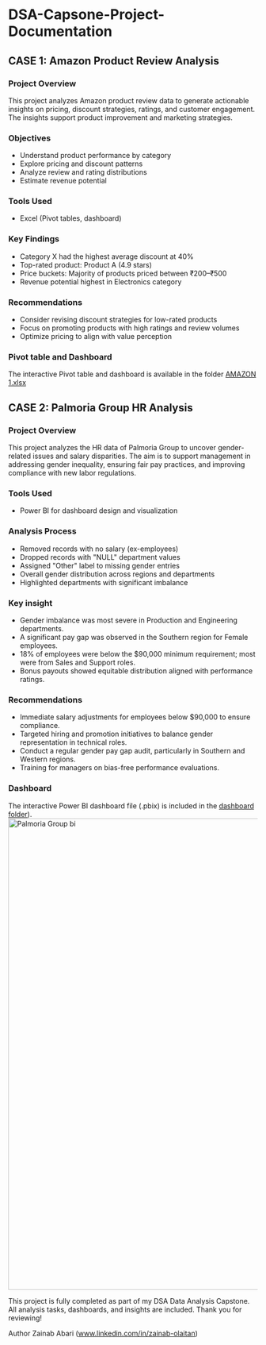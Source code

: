 # DSA-Capsone-Project-Documentation


## CASE 1: Amazon Product Review Analysis

### Project Overview
This project analyzes Amazon product review data to generate actionable insights on pricing, discount strategies, ratings, and customer engagement. The insights support product improvement and marketing strategies.

### Objectives
- Understand product performance by category
- Explore pricing and discount patterns
- Analyze review and rating distributions
- Estimate revenue potential

### Tools Used
- Excel (Pivot tables, dashboard)

### Key Findings
- Category X had the highest average discount at 40%
- Top-rated product: Product A (4.9 stars)
- Price buckets: Majority of products priced between ₹200–₹500
- Revenue potential highest in Electronics category

### Recommendations
- Consider revising discount strategies for low-rated products
- Focus on promoting products with high ratings and review volumes
- Optimize pricing to align with value perception

### Pivot table and Dashboard
The interactive Pivot table and dashboard  is available in the folder [AMAZON 1.xlsx](https://github.com/user-attachments/files/21081801/AMAZON.1.xlsx)

## CASE 2: Palmoria Group HR Analysis

### Project Overview
This project analyzes the HR data of Palmoria Group to uncover gender-related issues and salary disparities. The aim is to support management in addressing gender inequality, ensuring fair pay practices, and improving compliance with new labor regulations.

### Tools Used
- Power BI for dashboard design and visualization

### Analysis Process
- Removed records with no salary (ex-employees)
- Dropped records with "NULL" department values
- Assigned "Other" label to missing gender entries
- Overall gender distribution across regions and departments
- Highlighted departments with significant imbalance

### Key insight
- Gender imbalance was most severe in Production and Engineering departments.
- A significant pay gap was observed in the Southern region for Female employees.
- 18% of employees were below the $90,000 minimum requirement; most were from Sales and Support roles.
- Bonus payouts showed equitable distribution aligned with performance ratings.

### Recommendations
- Immediate salary adjustments for employees below $90,000 to ensure compliance.
- Targeted hiring and promotion initiatives to balance gender representation in technical roles.
- Conduct a regular gender pay gap audit, particularly in Southern and Western regions.
- Training for managers on bias-free performance evaluations.

### Dashboard
The interactive Power BI dashboard file (.pbix) is included in the [dashboard folder](https://drive.google.com/file/d/1fhSab0Sm0yy2U0yl0KjbTwzaHTJeQiYV/view?usp=sharing)). <img width="950" alt="Palmoria Group bi" src="https://github.com/user-attachments/assets/63e7effb-c81c-49bb-b89f-6251f18c70b2" />


This project is fully completed as part of my DSA Data Analysis Capstone. All analysis tasks, dashboards, and insights are included. Thank you for reviewing!

Author Zainab Abari 
(www.linkedin.com/in/zainab-olaitan)
